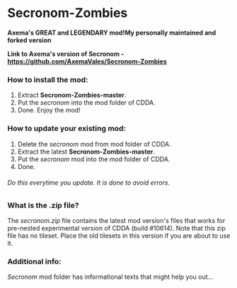 # Secronom-Zombies
**Axema's GREAT and LEGENDARY mod!My personally maintained and forked version**

**Link to Axema's version of Secronom - https://github.com/AxemaVales/Secronom-Zombies**

### How to install the mod:
1. Extract **Secronom-Zombies-master**.
2. Put the _secronom_ into the mod folder of CDDA.
3. Done. Enjoy the mod!

### How to update your existing mod:
1. Delete the _secronom_ mod from mod folder of CDDA.
2. Extract the latest **Secronom-Zombies-master**.
3. Put the _secronom_ mod into the mod folder of CDDA.
4. Done.

###### Do this everytime you update. It is done to avoid errors.

### What is the .zip file?
The *secronom.zip* file contains the latest mod version's files that works for pre-nested experimental version of CDDA (build #10614). Note that this zip file has no tileset. Place the old tilesets in this version if you are about to use it.

### Additional info:
_Secronom_ mod folder has informational texts that might help you out...
